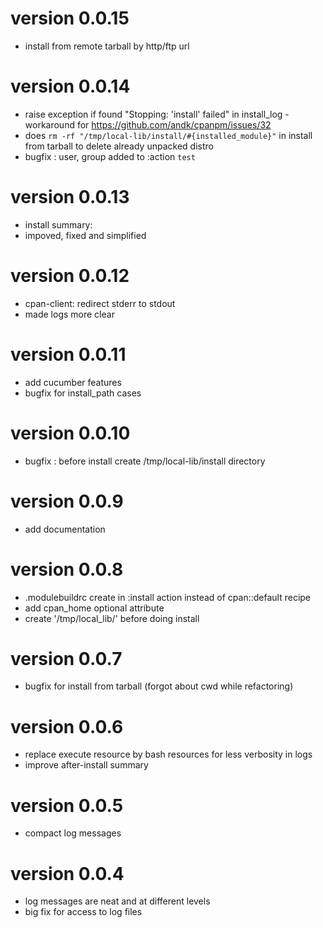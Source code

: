 # version 0.0.15
- install from remote tarball by http/ftp url

# version 0.0.14
- raise exception if found "Stopping: 'install' failed" in install_log - workaround for https://github.com/andk/cpanpm/issues/32
- does `rm -rf "/tmp/local-lib/install/#{installed_module}"` in install from tarball to delete already unpacked distro
- bugfix : user, group added to :action `test`

# version 0.0.13
- install summary:
 - impoved, fixed and simplified

# version 0.0.12
 - cpan-client: redirect stderr to stdout 
 - made logs more clear
 
# version 0.0.11
 - add cucumber features
 - bugfix for install_path cases
 
# version 0.0.10
 - bugfix : before install create /tmp/local-lib/install directory

# version 0.0.9
 - add documentation
 
# version 0.0.8
 - .modulebuildrc create in :install action instead of cpan::default recipe
 - add cpan_home optional attribute
 - create '/tmp/local_lib/' before doing install

# version 0.0.7
 - bugfix for install from tarball (forgot about cwd while refactoring)
 
# version 0.0.6
 - replace execute resource by bash resources for less verbosity in logs
 - improve after-install summary
 
# version 0.0.5
 - compact log messages

# version 0.0.4
 - log messages are neat and at different levels
 - big fix for access to log files 
 
